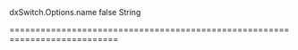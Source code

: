 <!--id-->dxSwitch.Options.name<!--/id-->
<!--merge--><!--/merge-->
<!--hidden-->false<!--/hidden-->
<!--type-->String<!--/type-->
===========================================================================
